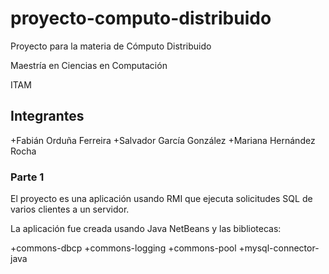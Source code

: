 # proyecto-computo-distribuido

Proyecto para la materia de Cómputo Distribuido

Maestría en Ciencias en Computación

ITAM

## Integrantes

+Fabián Orduña Ferreira
+Salvador García González
+Mariana Hernández Rocha

### Parte 1
El proyecto es una aplicación usando RMI que ejecuta solicitudes SQL de varios clientes a un servidor.

La aplicación fue creada usando Java NetBeans y las bibliotecas:

+commons-dbcp
+commons-logging
+commons-pool
+mysql-connector-java
